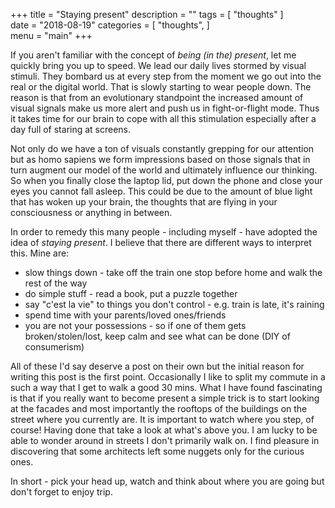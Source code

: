 +++
title = "Staying present"
description = ""
tags = [
   "thoughts"
]   
date = "2018-08-19"
categories = [
   "thoughts",
]   
menu = "main"
+++

If you aren't familiar with the concept of _being (in the) present_, let me quickly bring you up to speed. We lead our daily lives stormed by visual stimuli. They bombard us at every step from the moment we go out into the real or the digital world. That is slowly starting to wear people down. The reason is that from an evolutionary standpoint the increased amount of visual signals make us more alert and push us in fight-or-flight mode. Thus it takes time for our brain to cope with all this stimulation especially after a day full of staring at screens.

Not only do we have a ton of visuals constantly grepping for our attention but as homo sapiens we form impressions based on those signals that in turn augment our model of the world and ultimately influence our thinking. So when you finally close the laptop lid, put down the phone and close your eyes you cannot fall asleep. This could be due to the amount of blue light that has woken up your brain, the thoughts that are flying in your consciousness or anything in between.

In order to remedy this many people - including myself - have adopted the idea of _staying present_. I believe that there are different ways to interpret this. Mine are:

- slow things down - take off the train one stop before home and walk the rest of the way
- do simple stuff - read a book, put a puzzle together
- say "c'est la vie" to things you don't control - e.g. train is late, it's raining
- spend time with your parents/loved ones/friends
- you are not your possessions - so if one of them gets broken/stolen/lost, keep calm and see what can be done (DIY of consumerism)

All of these I'd say deserve a post on their own but the initial reason for writing this post is the first point. Occasionally I like to split my commute in a such a way that I get to walk a good 30 mins. What I have found fascinating is that if you really want to become present a simple trick is to start looking at the facades and most importantly the rooftops of the buildings on the street where you currently are. It is important to watch where you step, of course! Having done that take a look at what's above you. I am lucky to be able to wonder around in streets I don't primarily walk on. I find pleasure in discovering that some architects left some nuggets only for the curious ones.

In short - pick your head up, watch and think about where you are going but don't forget to enjoy trip.